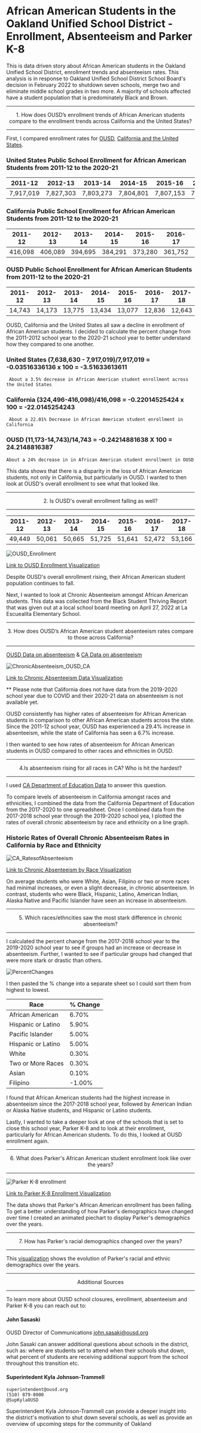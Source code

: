 # African American Students in the Oakland Unified School District - Enrollment, Absenteeism and Parker K-8

This is data driven story about African American students in the Oakland Unified School District, enrollment trends and absenteeism rates. This analysis is in response to Oakland Unified School District School Board's decision in February 2022 to shutdown seven schools, merge two and eliminate middle school grades in two more. A majority of schools affected have a student population that is predominately Black and Brown.

---
<p align="center"> 
  1. How does OUSD’s enrollment trends of African American students compare to the enrollment trends across California and the United States?

---
 First, I compared enrollment rates for [OUSD](https://dashboards.ousd.org/views/Enrollment/Historic?%3Aembed=y&%3AshowShareOptions=true&%3Adisplay_count=no&%3AshowVizHome=no&%3Arender=false#7), [California and the United States](https://www.kidsdata.org/topic/36/school-enrollment-race/table#fmt=448&loc=2,127,347,1763,331,348,336,171,321,345,357,332,324,369,358,362,360,337,327,364,356,217,353,328,354,323,352,320,339,334,365,343,330,367,344,355,366,368,265,349,361,4,273,59,370,326,333,322,341,338,350,342,329,325,359,351,363,340,335,1&tf=110,124,108,95,88,84,79,73,67,64&ch=7,11,70,85,10,72,9,73&sortColumnId=0&sortType=asc).
  
### United States Public School Enrollment for African American Students from 2011-12 to the 2020-21 
  
| 2011-12   | 2012-13   | 2013-14   | 2014-15   | 2015-16   | 2016-17   | 2017-18   | 2018-19   | 2019-20   | 2020-21   |
|-----------|-----------|-----------|-----------|-----------|-----------|-----------|-----------|-----------|-----------|
| 7,917,019 | 7,827,303 | 7,803,273 | 7,804,801 | 7,807,153 | 7,783,937 | 7,764,571 | 7,709,399 | 7,668,746 | 7,638,630 |

### California Public School Enrollment for African American Students from 2011-12 to the 2020-21 
 
| 2011-12 | 2012-13 | 2013-14 | 2014-15 | 2015-16 | 2016-17 | 2017-18 | 2018-19 | 2019-20 | 2020-21 |
|---------|---------|---------|---------|---------|---------|---------|---------|---------|---------|
| 416,098 | 406,089 | 394,695 | 384,291 | 373,280 | 361,752 | 350,338 | 340,841 | 334,652 | 324,496 |

### OUSD Public School Enrollment for African American Students from  2011-12 to the 2020-21 

| 2011-12 | 2012-13 | 2013-14 | 2014-15 | 2015-16 | 2016-17 | 2017-18 | 2018-19 | 2019-20 | 2020-21 |
|---------|---------|---------|---------|---------|---------|---------|---------|---------|---------|
|  14,743 |  14,173 |  13,775 |  13,434 |  13,077 |  12,836 |  12,643 |  12,319 |  11,717 |  11,173 |
  
OUSD, California and the United States all saw a decline in enrollment of African American students. I decided to calculate the percent change from the 2011-2012 school year to the 2020-21 school year to better understand how they compared to one another.
  
  ### United States (7,638,630 - 7,917,019)/7,917,019 = -0.03516336136 x 100 = -3.51633613611
     About a 3.5% decrease in African American student enrollment across the United States
  
 ### California (324,496-416,098)/416,098 = -0.22014525424 x 100 = -22.0145254243
     About a 22.01% Decrease in African American student enrollment in California

 ### OUSD (11,173-14,743)/14,743 = -0.24214881638 X 100 = 24.2148816387
    About a 24% decrease in in African American student enrollment in OUSD
  
  This data shows that there is a disparity in the loss of African American students, not only in California, but particularly in OUSD. I wanted to then look at OUSD's overall enrollment to see what that looked like.

  ---
<p align="center"> 
  2. Is OUSD's overall enrollment falling as well?
  
---

 | 2011-12 | 2012-13 | 2013-14 | 2014-15 | 2015-16 | 2016-17 | 2017-18 | 2018-19 | 2019-20 | 2020-21 |
|---------|---------|---------|---------|---------|---------|---------|---------|---------|---------|
|  49,449 |  50,061 |  50,665 |  51,725 |  51,641 |  52,472 |  53,166 |  53,391 |  53,145 |  52,167 |
  
![OUSD_Enrollment](https://user-images.githubusercontent.com/99926470/167166108-ca6e7c08-292f-4d5f-b6bd-34aefe515528.jpg)
  
[ Link to OUSD Enrollment Visualization](https://infogram.com/ousd-student-enrollment-1hd12yx7ew79x6k) 

  
Despite OUSD's overall enrollment rising, their African American student population continues to fall.

Next, I wanted to look at Chronic Absenteeism amongst African American students. This data was collected from the Black Student Thriving Report that was given out at a local school board meeting on April 27, 2022 at La Escuealita Elementary School.
  
  ---
<p align="center"> 
  3. How does OUSD’s African American student absenteeism rates compare to those across California?
  
--- 
[OUSD Data on absenteeism](https://data.oaklandca.gov/Equity-Indicators/Chronic-Absenteeism/5d4q-57a4/data) & [CA Data on absenteeism ](https://dq.cde.ca.gov/dataquest/DQCensus/AttChrAbsRate.aspx?cds=00&agglevel=State&year=2020-21&initrow=Eth&ro=y)

![ChronicAbsenteeism_OUSD_CA](https://user-images.githubusercontent.com/99926470/167165879-6a184588-7f60-4bde-b16a-ecea6e439cfb.jpg)

[Link to Chronic Absenteeism Data Visualization ](https://infogram.com/copy-parker-data-1hxr4zxlowz3o6y?live)

  ** Please note that California does not have data from the 2019-2020 school year due to COVID and their 2020-21 data on absenteeism is not available yet.
  
 OUSD consistently has higher rates of absenteeism for African American students in comparison to other African American students across the state. Since the 2011-12 school year, OUSD has experienced a 29.4% increase in absenteeism, while the state of California has seen a 6.7% increase.
  
I then wanted to see how rates of absenteeism for African American students in OUSD compared to other races and ethnicities in OUSD.
    
  ---
<p align="center"> 
  4.Is absenteeism rising for all races in CA? Who is hit the hardest?  

  --- 
I used [CA Department of Education Data](https://dq.cde.ca.gov/dataquest/DQCensus/AttChrAbsRate.aspx?cds=00&agglevel=State&year=2020-21&initrow=Eth&ro=y) to answer this question.  
  
To compare levels of absenteeism in California amongst races and ethnicities, I combined the data from the California Department of Education from the 2017-2020  to one spreadsheet. Once I combined data from the 2017-2018 school year through the 2019-2020 school yea, I plotted the rates of overall chronic absenteeism by race and ethnicity on a line graph. 

 ### Historic Rates of Overall  Chronic Absenteeism Rates in California by Race and Ethnicity  
![CA_RatesofAbsenteeism](https://user-images.githubusercontent.com/99926470/167149058-9af47a53-7fb6-4e2e-b3ce-b07cdf2fe31b.jpg)
  
[Link to Chronic Absenteeism by Race Visualization](https://infogram.com/ousd-student-enrollment-1hd12yx7ew79x6k)
  
On average students who were White, Asian, Filipino or two or more races  had minimal increases, or even a slight decrease, in chronic absenteeism. In contrast, students who were Black, Hispanic, Latino, American Indian, Alaska Native and Pacific Islander have seen an increase in absenteeism.  

  ---
<p align="center"> 
 5.  Which races/ethncities saw the most stark difference in chronic absenteeism?

  --- 
  
I  calculated the percent change from the 2017-2018 school year to the 2019-2020 school year to see if groups had an increase or decrease in absenteeism. Further, I wanted to see if particular groups had changed that were more stark or drastic than others.

![PercentChanges](https://user-images.githubusercontent.com/99926470/167150401-bdf5aaf9-be61-4eed-b3f7-862e69ab1019.jpg)
  
I then pasted the  % change into a separate sheet so I could sort them from highest to lowest.  
  
| Race               | % Change |
|--------------------|----------|
| African American   |    6.70% |
| Hispanic or Latino |    5.90% |
| Pacific Islander   |    5.00% |
| Hispanic or Latino |    5.00% |
| White              |    0.30% |
| Two or More Races  |    0.30% |
| Asian              |    0.10% |
| Filipino           |   -1.00% |
  
I found that African American students had the highest increase in absenteeism since the 2017-2018 school year, followed by American Indian or Alaska Native students, and Hispanic or Latino students. 
  
Lastly, I wanted to take a deeper look at one of the schools that is set to close this school year, Parker K-8 and to look at their enrollment, particularly for African American students. To do this, I looked at OUSD enrollment again.
  
 
  ---
<p align="center"> 
 6.  What does Parker's African American student enrollment look like over the years?

  ---   
![Parker K-8 enrollment](https://user-images.githubusercontent.com/99926470/167168226-049fbab0-4e33-453e-abb6-11e4f818b854.jpg)
  
[Link to Parker K-8 Enrollment Visualization](https://infogram.com/copy-parker-data-1h8n6m35joxwj4x?live)
  
 The data  shows that Parker's African American enrollment has been falling. To get a better understanding of how Parker's demographics have changed over time I created an animated piechart to display Parker's demographics over the years.
  
  ---
<p align="center"> 
 7.  How has Parker's racial demographics changed over the years?

  ---   
  This [visualization](https://infogram.com/parker-k-8-enrollment-1h8n6m35jowlj4x?live) shows the evolution of Parker's racial and ethnic demographics over the years.
  
  ---   
  <p align="center"> 
Additional Sources

  ---
 To learn more about OUSD school closures, enrollment, absenteeism and Parker K-8 you can reach out to:
    
 #### John Sasaski
 OUSD Director of Communications
 john.sasaki@ousd.org
    
 John Sasaki can answer additional questions about schools in the district, such as: where are students set to attend when their schools shut down, what percent of students are receiving additional support from the school throughout this transition etc.
    
#### Superintedent Kyla Johnson-Trammell
    superintendent@ousd.org
    (510) 879-8000
    @SupKylaOUSD
    
Superintendent Kyla Johnson-Trammell can provide a deeper insight into the district's motivation to shut down several schools, as well as provide an overview of upcoming steps for the community of Oakland
    
    
